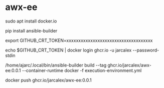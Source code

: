 # awx-ee

sudo apt install docker.io

pip install ansible-builder

export GITHUB_CRT_TOKEN=xxxxxxxxxxxxxxxxxxxxxxxxxxxxxxxxxxxx

echo $GITHUB_CRT_TOKEN | docker login ghcr.io -u jarcalex --password-stdin

/home/ajarc/.local/bin/ansible-builder  build --tag ghcr.io/jarcalex/awx-ee:0.0.1 --container-runtime docker -f execution-environment.yml

docker push ghcr.io/jarcalex/awx-ee:0.0.1

